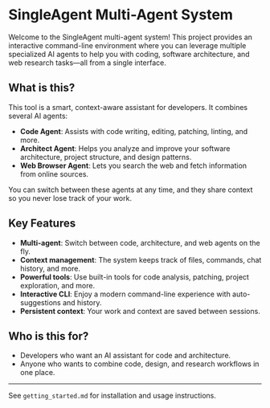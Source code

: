 # SingleAgent Multi-Agent System

Welcome to the SingleAgent multi-agent system! This project provides an interactive command-line environment where you can leverage multiple specialized AI agents to help you with coding, software architecture, and web research tasks—all from a single interface.

## What is this?
This tool is a smart, context-aware assistant for developers. It combines several AI agents:

- **Code Agent**: Assists with code writing, editing, patching, linting, and more.
- **Architect Agent**: Helps you analyze and improve your software architecture, project structure, and design patterns.
- **Web Browser Agent**: Lets you search the web and fetch information from online sources.

You can switch between these agents at any time, and they share context so you never lose track of your work.

## Key Features
- **Multi-agent**: Switch between code, architecture, and web agents on the fly.
- **Context management**: The system keeps track of files, commands, chat history, and more.
- **Powerful tools**: Use built-in tools for code analysis, patching, project exploration, and more.
- **Interactive CLI**: Enjoy a modern command-line experience with auto-suggestions and history.
- **Persistent context**: Your work and context are saved between sessions.

## Who is this for?
- Developers who want an AI assistant for code and architecture.
- Anyone who wants to combine code, design, and research workflows in one place.

---

See `getting_started.md` for installation and usage instructions.
